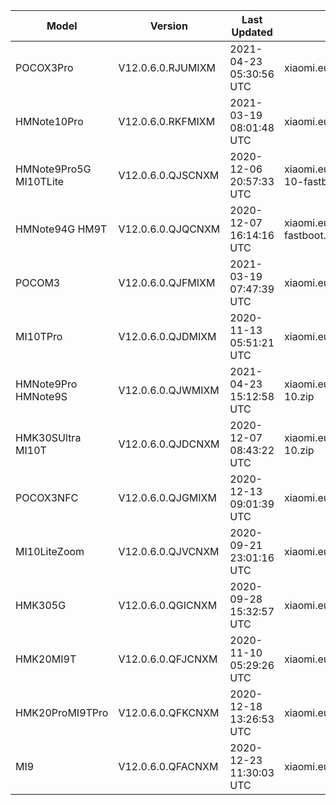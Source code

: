 | Model | Version | Last Updated | File Name | Size | Download Link |
| ---- | ---- | ---- | ---- | ---- | ---- |
| POCOX3Pro | V12.0.6.0.RJUMIXM | 2021-04-23 05:30:56 UTC | xiaomi.eu_multi_POCOX3Pro_V12.0.6.0.RJUMIXM_v12-11.zip | 3.2 GB | [SourceForge](https://sourceforge.net/projects/xiaomi-eu-multilang-miui-roms/files/xiaomi.eu/MIUI-STABLE-RELEASES/MIUIv12/xiaomi.eu_multi_POCOX3Pro_V12.0.6.0.RJUMIXM_v12-11.zip/download) |
| HMNote10Pro | V12.0.6.0.RKFMIXM | 2021-03-19 08:01:48 UTC | xiaomi.eu_multi_HMNote10Pro_V12.0.6.0.RKFMIXM_v12-11.zip | 3.2 GB | [SourceForge](https://sourceforge.net/projects/xiaomi-eu-multilang-miui-roms/files/xiaomi.eu/MIUI-STABLE-RELEASES/MIUIv12/xiaomi.eu_multi_HMNote10Pro_V12.0.6.0.RKFMIXM_v12-11.zip/download) |
| HMNote9Pro5G MI10TLite | V12.0.6.0.QJSCNXM | 2020-12-06 20:57:33 UTC | xiaomi.eu_multi_HMNote9Pro5G_MI10TLite_V12.0.6.0.QJSCNXM_v12-10-fastboot.zip | 2.8 GB | [SourceForge](https://sourceforge.net/projects/xiaomi-eu-multilang-miui-roms/files/xiaomi.eu/MIUI-STABLE-RELEASES/MIUIv12/xiaomi.eu_multi_HMNote9Pro5G_MI10TLite_V12.0.6.0.QJSCNXM_v12-10-fastboot.zip/download) |
| HMNote94G HM9T | V12.0.6.0.QJQCNXM | 2020-12-07 16:14:16 UTC | xiaomi.eu_multi_HMNote94G_HM9T_V12.0.6.0.QJQCNXM_v12-10-fastboot.zip | 2.6 GB | [SourceForge](https://sourceforge.net/projects/xiaomi-eu-multilang-miui-roms/files/xiaomi.eu/MIUI-STABLE-RELEASES/MIUIv12/xiaomi.eu_multi_HMNote94G_HM9T_V12.0.6.0.QJQCNXM_v12-10-fastboot.zip/download) |
| POCOM3 | V12.0.6.0.QJFMIXM | 2021-03-19 07:47:39 UTC | xiaomi.eu_multi_POCOM3_V12.0.6.0.QJFMIXM_v12-10.zip | 2.9 GB | [SourceForge](https://sourceforge.net/projects/xiaomi-eu-multilang-miui-roms/files/xiaomi.eu/MIUI-STABLE-RELEASES/MIUIv12/xiaomi.eu_multi_POCOM3_V12.0.6.0.QJFMIXM_v12-10.zip/download) |
| MI10TPro | V12.0.6.0.QJDMIXM | 2020-11-13 05:51:21 UTC | xiaomi.eu_multi_MI10TPro_V12.0.6.0.QJDMIXM_v12-10.zip | 3.5 GB | [SourceForge](https://sourceforge.net/projects/xiaomi-eu-multilang-miui-roms/files/xiaomi.eu/MIUI-STABLE-RELEASES/MIUIv12/xiaomi.eu_multi_MI10TPro_V12.0.6.0.QJDMIXM_v12-10.zip/download) |
| HMNote9Pro HMNote9S | V12.0.6.0.QJWMIXM | 2021-04-23 15:12:58 UTC | xiaomi.eu_multi_HMNote9Pro_HMNote9S_V12.0.6.0.QJWMIXM_v12-10.zip | 2.9 GB | [SourceForge](https://sourceforge.net/projects/xiaomi-eu-multilang-miui-roms/files/xiaomi.eu/MIUI-STABLE-RELEASES/MIUIv12/xiaomi.eu_multi_HMNote9Pro_HMNote9S_V12.0.6.0.QJWMIXM_v12-10.zip/download) |
| HMK30SUltra MI10T | V12.0.6.0.QJDCNXM | 2020-12-07 08:43:22 UTC | xiaomi.eu_multi_HMK30SUltra_MI10T_V12.0.6.0.QJDCNXM_v12-10.zip | 3.5 GB | [SourceForge](https://sourceforge.net/projects/xiaomi-eu-multilang-miui-roms/files/xiaomi.eu/MIUI-STABLE-RELEASES/MIUIv12/xiaomi.eu_multi_HMK30SUltra_MI10T_V12.0.6.0.QJDCNXM_v12-10.zip/download) |
| POCOX3NFC | V12.0.6.0.QJGMIXM | 2020-12-13 09:01:39 UTC | xiaomi.eu_multi_POCOX3NFC_V12.0.6.0.QJGMIXM_v12-10.zip | 2.6 GB | [SourceForge](https://sourceforge.net/projects/xiaomi-eu-multilang-miui-roms/files/xiaomi.eu/MIUI-STABLE-RELEASES/MIUIv12/xiaomi.eu_multi_POCOX3NFC_V12.0.6.0.QJGMIXM_v12-10.zip/download) |
| MI10LiteZoom | V12.0.6.0.QJVCNXM | 2020-09-21 23:01:16 UTC | xiaomi.eu_multi_MI10LiteZoom_V12.0.6.0.QJVCNXM_v12-10.zip | 2.9 GB | [SourceForge](https://sourceforge.net/projects/xiaomi-eu-multilang-miui-roms/files/xiaomi.eu/MIUI-STABLE-RELEASES/MIUIv12/xiaomi.eu_multi_MI10LiteZoom_V12.0.6.0.QJVCNXM_v12-10.zip/download) |
| HMK305G | V12.0.6.0.QGICNXM | 2020-09-28 15:32:57 UTC | xiaomi.eu_multi_HMK305G_V12.0.6.0.QGICNXM_v12-10.zip | 2.8 GB | [SourceForge](https://sourceforge.net/projects/xiaomi-eu-multilang-miui-roms/files/xiaomi.eu/MIUI-STABLE-RELEASES/MIUIv12/xiaomi.eu_multi_HMK305G_V12.0.6.0.QGICNXM_v12-10.zip/download) |
| HMK20MI9T | V12.0.6.0.QFJCNXM | 2020-11-10 05:29:26 UTC | xiaomi.eu_multi_HMK20MI9T_V12.0.6.0.QFJCNXM_v12-10.zip | 2.7 GB | [SourceForge](https://sourceforge.net/projects/xiaomi-eu-multilang-miui-roms/files/xiaomi.eu/MIUI-STABLE-RELEASES/MIUIv12/xiaomi.eu_multi_HMK20MI9T_V12.0.6.0.QFJCNXM_v12-10.zip/download) |
| HMK20ProMI9TPro | V12.0.6.0.QFKCNXM | 2020-12-18 13:26:53 UTC | xiaomi.eu_multi_HMK20ProMI9TPro_V12.0.6.0.QFKCNXM_v12-10.zip | 2.8 GB | [SourceForge](https://sourceforge.net/projects/xiaomi-eu-multilang-miui-roms/files/xiaomi.eu/MIUI-STABLE-RELEASES/MIUIv12/xiaomi.eu_multi_HMK20ProMI9TPro_V12.0.6.0.QFKCNXM_v12-10.zip/download) |
| MI9 | V12.0.6.0.QFACNXM | 2020-12-23 11:30:03 UTC | xiaomi.eu_multi_MI9_V12.0.6.0.QFACNXM_v12-10.zip | 2.8 GB | [SourceForge](https://sourceforge.net/projects/xiaomi-eu-multilang-miui-roms/files/xiaomi.eu/MIUI-STABLE-RELEASES/MIUIv12/xiaomi.eu_multi_MI9_V12.0.6.0.QFACNXM_v12-10.zip/download) |
